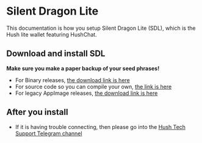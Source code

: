 # Silent Dragon Lite

This documentation is how you setup Silent Dragon Lite (SDL), which is the Hush lite wallet featuring HushChat.

## Download and install SDL

**Make sure you make a paper backup of your seed phrases!**

- For Binary releases, [the download link is here](https://git.hush.is/hush/SilentDragonLite/releases)
- For source code so you can compile your own, [the link is here](https://git.hush.is/hush/SilentDragonLite/src/branch/master/README.md)
- For legacy AppImage releases, [the download link is here](https://github.com/MyHush/SilentDragonLite/releases)

## After you install

- If it is having trouble connecting, then please go into the [Hush Tech Support Telegram channel](https://t.me/hush8support)

